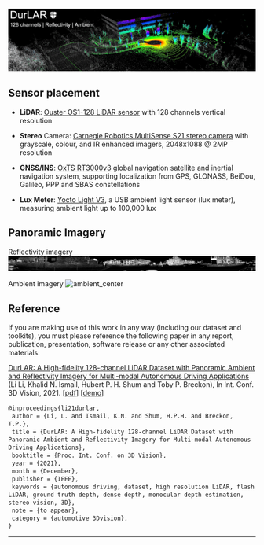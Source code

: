![DurLAR](https://github.com/l1997i/DurLAR/blob/main/head.png?raw=true)

## Sensor placement

- **LiDAR**: [Ouster OS1-128 LiDAR sensor](https://ouster.com/products/os1-lidar-sensor/) with 128 channels vertical resolution

- **Stereo** Camera: [Carnegie Robotics MultiSense S21 stereo camera](https://carnegierobotics.com/products/multisense-s21/) with grayscale, colour, and IR enhanced imagers, 2048x1088 @ 2MP resolution

- **GNSS/INS**: [OxTS RT3000v3](https://www.oxts.com/products/rt3000-v3/) global navigation satellite and inertial navigation system, supporting localization from GPS, GLONASS, BeiDou, Galileo, PPP and SBAS constellations

- **Lux Meter**: [Yocto Light V3](http://www.yoctopuce.com/EN/products/usb-environmental-sensors/yocto-light-v3), a USB ambient light sensor (lux meter), measuring ambient light up to 100,000 lux


## Panoramic Imagery

Reflectivity imagery
![reflect_center](https://github.com/l1997i/DurLAR/blob/main/reflect_center.gif?raw=true)

Ambient imagery
![ambient_center](https://github.com/l1997i/DurLAR/blob/main/ambient_center.gif?raw=true)

## Reference

If you are making use of this work in any way (including our dataset and toolkits), you must please reference the following paper in any report, publication, presentation, software release or any other associated materials:

[DurLAR: A High-fidelity 128-channel LiDAR Dataset with Panoramic Ambient and Reflectivity Imagery for Multi-modal Autonomous Driving Applications](/)
(Li Li, Khalid N. Ismail, Hubert P. H. Shum and Toby P. Breckon), In Int. Conf. 3D Vision, 2021. [[pdf](https://www.l1997i.com/assets/pdf/li21durlar.pdf)] [[demo](/)]

```
@inproceedings{li21durlar,
 author = {Li, L. and Ismail, K.N. and Shum, H.P.H. and Breckon, T.P.},
 title = {DurLAR: A High-fidelity 128-channel LiDAR Dataset with Panoramic Ambient and Reflectivity Imagery for Multi-modal Autonomous Driving Applications},
 booktitle = {Proc. Int. Conf. on 3D Vision},
 year = {2021},
 month = {December},
 publisher = {IEEE},
 keywords = {autonomous driving, dataset, high resolution LiDAR, flash LiDAR, ground truth depth, dense depth, monocular depth estimation, stereo vision, 3D},
 note = {to appear},
 category = {automotive 3Dvision},
}
```
---
